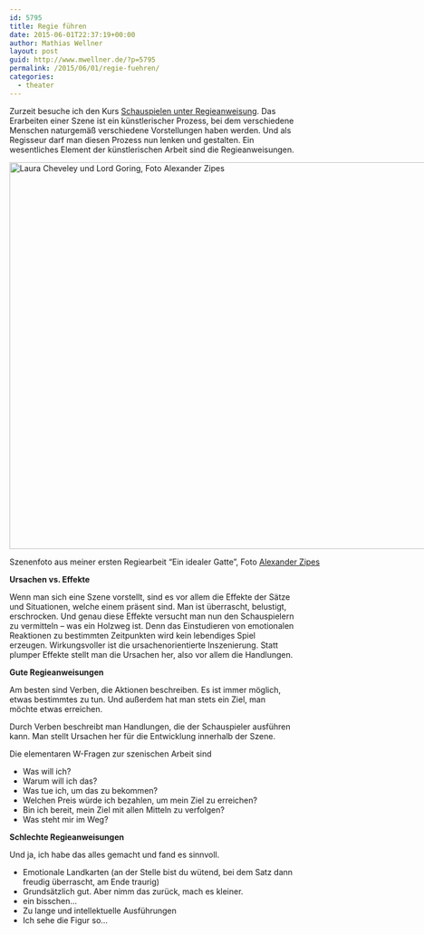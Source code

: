 ```yaml
---
id: 5795
title: Regie führen
date: 2015-06-01T22:37:19+00:00
author: Mathias Wellner
layout: post
guid: http://www.mwellner.de/?p=5795
permalink: /2015/06/01/regie-fuehren/
categories:
  - theater
---
```

Zurzeit besuche ich den Kurs <a href="http://zes-info.ch/ZES/Kurs_Schauspielen_unter_Regieanweisung.html" title="Schauspielen unter Regieanweisung" target="_blank">Schauspielen unter Regieanweisung</a>. Das Erarbeiten einer Szene ist ein künstlerischer Prozess, bei dem verschiedene Menschen naturgemäß verschiedene Vorstellungen haben werden. Und als Regisseur darf man diesen Prozess nun lenken und gestalten. Ein wesentliches Element der künstlerischen Arbeit sind die Regieanweisungen. 

<div id="attachment_4526" style="width: 1034px" class="wp-caption aligncenter">
  <img src="/wp-uploads/2014/06/DSC1727.jpg" alt="Laura Cheveley und Lord Goring, Foto Alexander Zipes" width="1024" height="683" class="size-full wp-image-4526" srcset="http://www.mwellner.de/wp-uploads/2014/06/DSC1727.jpg 1024w, http://www.mwellner.de/wp-uploads/2014/06/DSC1727-300x200.jpg 300w, http://www.mwellner.de/wp-uploads/2014/06/DSC1727-224x150.jpg 224w, http://www.mwellner.de/wp-uploads/2014/06/DSC1727-150x100.jpg 150w" sizes="(max-width: 1024px) 100vw, 1024px" />
  
  <p class="wp-caption-text">
    Szenenfoto aus meiner ersten Regiearbeit &#8220;Ein idealer Gatte&#8221;, Foto <a href="http://photoza.de" target="_blank">Alexander Zipes</a>
  </p>
</div>

**Ursachen vs. Effekte**

Wenn man sich eine Szene vorstellt, sind es vor allem die Effekte der Sätze und Situationen, welche einem präsent sind. Man ist überrascht, belustigt, erschrocken. Und genau diese Effekte versucht man nun den Schauspielern zu vermitteln &ndash; was ein Holzweg ist. Denn das Einstudieren von emotionalen Reaktionen zu bestimmten Zeitpunkten wird kein lebendiges Spiel erzeugen. Wirkungsvoller ist die ursachenorientierte Inszenierung. Statt plumper Effekte stellt man die Ursachen her, also vor allem die Handlungen. 

**Gute Regieanweisungen**

Am besten sind Verben, die Aktionen beschreiben. Es ist immer möglich, etwas bestimmtes zu tun. Und außerdem hat man stets ein Ziel, man möchte etwas erreichen. 

Durch Verben beschreibt man Handlungen, die der Schauspieler ausführen kann. Man stellt Ursachen her für die Entwicklung innerhalb der Szene. 

Die elementaren W-Fragen zur szenischen Arbeit sind

  * Was will ich?
  * Warum will ich das?
  * Was tue ich, um das zu bekommen?
  * Welchen Preis würde ich bezahlen, um mein Ziel zu erreichen?
  * Bin ich bereit, mein Ziel mit allen Mitteln zu verfolgen?
  * Was steht mir im Weg?

**Schlechte Regieanweisungen**

Und ja, ich habe das alles gemacht und fand es sinnvoll. 

  * Emotionale Landkarten (an der Stelle bist du wütend, bei dem Satz dann freudig überrascht, am Ende traurig)
  * Grundsätzlich gut. Aber nimm das zurück, mach es kleiner.
  * ein bisschen&#8230;
  * Zu lange und intellektuelle Ausführungen
  * Ich sehe die Figur so&#8230;